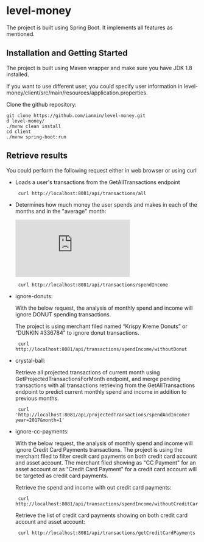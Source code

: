 # level-money

The project is built using Spring Boot. It implements all features as mentioned.

Installation and Getting Started
----------------
The project is built using Maven wrapper and make sure you have JDK 1.8 installed. 

If you want to use different user, you could specify user information in level-money/client/src/main/resources/application.properties.

Clone the github repository:

    git clone https://github.com/ianmin/level-money.git
    d level-money/
    ./mvnw clean install
    cd client
    ./mvnw spring-boot:run
    
Retrieve results
----------------
You could perform the following request either in web browser or using curl

 - Loads a user's transactions from the GetAllTransactions endpoint
 
        curl http://localhost:8081/api/transactions/all

 - Determines how much money the user spends and makes in each of the months and in the "average" month:

   ![first equation](http://latex.codecogs.com/gif.latex?Average%20%3D%20%5Cfrac%7B%5Csum%20%28monthly%20%5C%3A%20spend%20%5C%3A%20or%20%5C%3A%20monthly%20%5C%3A%20income%29%7D%7Btotoal%20%5C%3A%20number%20%5C%3A%20of%20%5C%3A%20months%20%5C%3A%20of%20%5C%3A%20all%20%5C%3A%20transactions%7D)
    
        curl http://localhost:8081/api/transactions/spendIncome

 - ignore-donuts:

    With the below request, the analysis of monthly spend and income will ignore DONUT spending transactions.

    The project is using merchant filed named “Krispy Kreme Donuts” or “DUNKIN #336784” to ignore donut transactions. 
    
        curl http://localhost:8081/api/transactions/spendIncome/withoutDonut
    
 - crystal-ball: 
 
    Retrieve all projected transactions of current month using GetProjectedTransactionsForMonth endpoint,
    and merge pending transactions with all transactions retrieving from the GetAllTransactions endpoint 
    to predict current monthly spend and income in addition to previous months.
    
        curl 'http://localhost:8081/api/projectedTransactions/spendAndIncome?year=2017&month=1'
    
 - ignore-cc-payments:

    With the below request, the analysis of monthly spend and income will ignore Credit Card Payments transactions.
    The project is using the merchant filed to filter credit card payments on both credit card account and asset account.
    The merchant filed showing as "CC Payment" for an asset account or as "Credit Card Payment" for a credit card 
    account will be targeted as credit card payments.

    Retrieve the spend and income with out credit card payments:

        curl http://localhost:8081/api/transactions/spendIncome/withoutCreditCardPayment
    
    Retrieve the list of credit card payments showing on both credit card account and asset account:    
    
        curl http://localhost:8081/api/transactions/getCreditCardPayments
    